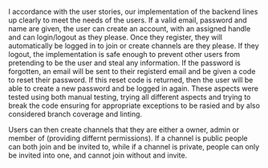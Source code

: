 I accordance with the user stories, our implementation of the backend lines up clearly to meet the needs of the users.
If a valid email, password and name are given, the user can create an account, with an assigned handle and can login/logout as they please. Once they register, they will automatically be logged in to join or create channels are they please.
If they logout, the implementation is safe enough to prevent other users from pretending to be the user and steal any information.
If the password is forgotten, an email will be sent to their registerd email and be given a code to reset their password. If this reset code is returned, then the user will be able to create a new password and be logged in again.
These aspects were tested using both manual testing, trying all different aspects and trying to break the code ensuring for appropriate exceptions to be rasied and by also considered branch coverage and linting.

Users can then create channels that they are either a owner, admin or member of (providing differnt permissions). If a channel is public people can both join and be invited to, while if a channel is private, people can only be invited into one, and cannot join without and invite.
